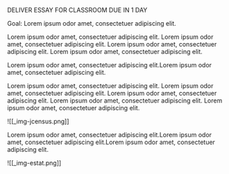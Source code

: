 DELIVER ESSAY FOR CLASSROOM DUE IN 1 DAY

Goal: Lorem ipsum odor amet, consectetuer adipiscing elit.

Lorem ipsum odor amet, consectetuer adipiscing elit. Lorem ipsum odor amet, consectetuer adipiscing elit. Lorem ipsum odor amet, consectetuer adipiscing elit. Lorem ipsum odor amet, consectetuer adipiscing elit.

Lorem ipsum odor amet, consectetuer adipiscing elit.Lorem ipsum odor amet, consectetuer adipiscing elit.

Lorem ipsum odor amet, consectetuer adipiscing elit. Lorem ipsum odor amet, consectetuer adipiscing elit. Lorem ipsum odor amet, consectetuer adipiscing elit. Lorem ipsum odor amet, consectetuer adipiscing elit. Lorem ipsum odor amet, consectetuer adipiscing elit.

![[_img-jcensus.png]]

Lorem ipsum odor amet, consectetuer adipiscing elit.Lorem ipsum odor amet, consectetuer adipiscing elit.Lorem ipsum odor amet, consectetuer adipiscing elit.

![[_img-estat.png]]
  